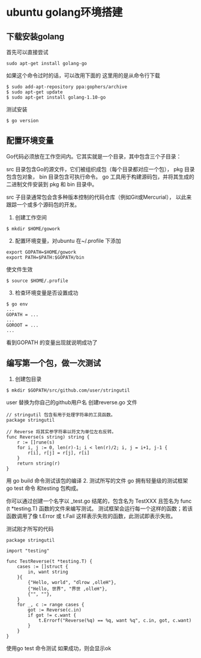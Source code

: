 #  ubuntu golang环境搭建
## 下载安装golang
首先可以直接尝试
```
sudo apt-get install golang-go
```
如果这个命令过时的话，可以改用下面的
这里用的是从命令行下载
```
$ sudo add-apt-repository ppa:gophers/archive
$ sudo apt-get update
$ sudo apt-get install golang-1.10-go
```

测试安装
```
$ go version
```
## 配置环境变量
Go代码必须放在工作空间内。它其实就是一个目录，其中包含三个子目录：

src 目录包含Go的源文件，它们被组织成包（每个目录都对应一个包），
pkg 目录包含包对象，
bin 目录包含可执行命令。
go 工具用于构建源码包，并将其生成的二进制文件安装到 pkg 和 bin 目录中。

src 子目录通常包会含多种版本控制的代码仓库（例如Git或Mercurial）， 以此来跟踪一个或多个源码包的开发。

1. 创建工作空间
```
$ mkdir $HOME/gowork
```
2. 配置环境变量，对ubuntu 在~/.profile 下添加
```
export GOPATH=$HOME/gowork
export PATH=$PATH:$GOPATH/bin
```
使文件生效
```
$ source $HOME/.profile
```

3. 检查环境变量是否设置成功
```
$ go env
...
GOPATH = ...
...
GOROOT = ...
...
```
看到GOPATH 的变量出现就说明成功了
##  编写第一个包，做一次测试
1. 创建包目录
```
$ mkdir $GOPATH/src/github.com/user/stringutil
```
user 替换为你自己的github用户名
创建reverse.go 文件
```
// stringutil 包含有用于处理字符串的工具函数。
package stringutil

// Reverse 将其实参字符串以符文为单位左右反转。
func Reverse(s string) string {
	r := []rune(s)
	for i, j := 0, len(r)-1; i < len(r)/2; i, j = i+1, j-1 {
		r[i], r[j] = r[j], r[i]
	}
	return string(r)
}
```
用 go build 命令测试该包的编译
2. 测试所写的文件
go 拥有轻量级的测试框架 go test 命令 和testing 包构成。

你可以通过创建一个名字以 _test.go 结尾的，包含名为 TestXXX 且签名为 func (t *testing.T) 函数的文件来编写测试。 测试框架会运行每一个这样的函数；若该函数调用了像 t.Error 或 t.Fail 这样表示失败的函数，此测试即表示失败。

测试刚才所写的代码
```
package stringutil

import "testing"

func TestReverse(t *testing.T) {
	cases := []struct {
		in, want string
	}{
		{"Hello, world", "dlrow ,olleH"},
		{"Hello, 世界", "界世 ,olleH"},
		{"", ""},
	}
	for _, c := range cases {
		got := Reverse(c.in)
		if got != c.want {
			t.Errorf("Reverse(%q) == %q, want %q", c.in, got, c.want)
		}
	}
}
```

使用go test 命令测试
如果成功，则会显示ok
